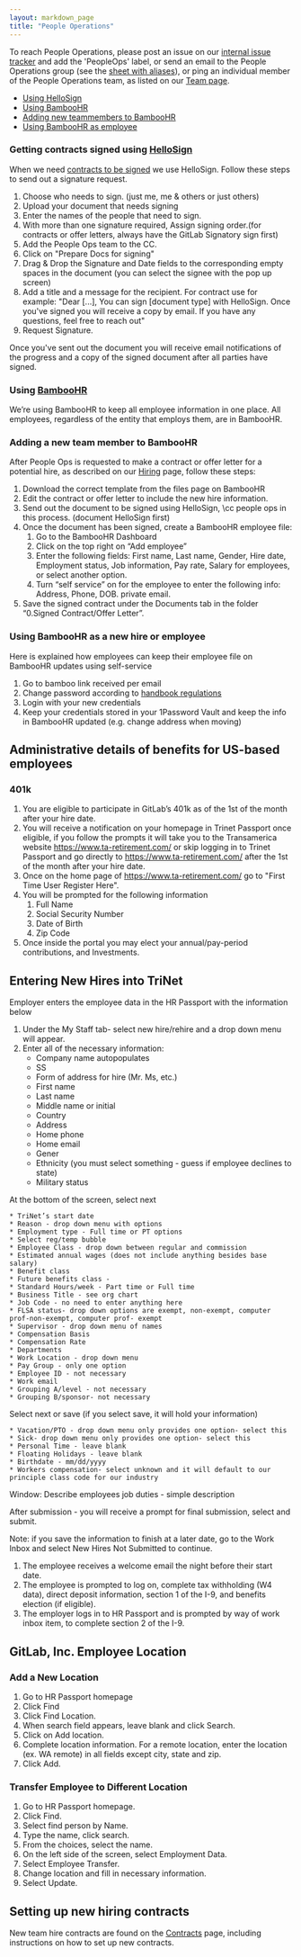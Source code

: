 ```yaml
---
layout: markdown_page
title: "People Operations"
---
```


To reach People Operations, please post an issue on our [internal issue tracker](https://dev.gitlab.org/gitlab/organization/issues/)
and add the 'PeopleOps' label, or send an email to the People Operations group (see the [sheet with aliases](https://docs.google.com/document/d/1rrVgD2QVixuAf07roYws7Z8rUF2gJKrrmTE4Z3vtENo/edit#)), or ping an individual
member of the People Operations team, as listed on our [Team page](https://about.gitlab.com/team/).

* [Using HelloSign](#hellosign)
* [Using BambooHR](bamboohr)
* [Adding new teammembers to BambooHR ](admin-bamboo)
* [Using BambooHR as employee](new-employee-bamboo)


### Getting contracts signed using [HelloSign](hellosign.com) <a name="hellosign"></a>

When we need [contracts to be signed](https://about.gitlab.com/handbook/#signing-legal-documents) we use HelloSign.
Follow these steps to send out a signature request.

1. Choose who needs to sign. (just me, me & others or just others)
1. Upload your document that needs signing
1. Enter the names of the people that need to sign.
1. With more than one signature required, Assign signing order.(for contracts or offer letters, always have the GitLab Signatory sign first)
1. Add the People Ops team to the CC.
1. Click on "Prepare Docs for signing"
1. Drag & Drop the Signature and Date fields to the corresponding empty spaces in the document (you can select the signee with the pop up screen)
1. Add a title and a message for the recipient. For contract use for example: "Dear [...], You can sign [document type] with HelloSign. Once you've signed you will receive a copy by email. If you have any questions, feel free to reach out"
1. Request Signature.

Once you've sent out the document you will receive email notifications of the progress and a copy of the signed document after all parties have signed.

### Using [BambooHR](https://gitlab.bamboohr.com) <a name="bamboohr"></a>

We’re using BambooHR to keep all employee information in one place. All employees,
regardless of the entity that employs them, are in BambooHR.

### Adding a new team member to BambooHR <a name="admin-bamboo"></a>

After People Ops is requested to make a contract or offer letter for a potential hire,
as described on our [Hiring](/handbook/hiring/) page, follow these steps:

1. Download the correct template from the files page on BambooHR
1. Edit the contract or offer letter to include the new hire information.
1. Send out the document to be signed using HelloSign, \cc people ops in this process. (document HelloSign first)
1. Once the document has been signed, create a BambooHR employee file:
   1. Go to the BambooHR Dashboard
   1. Click on the top right on “Add employee”
   1. Enter the following fields: First name, Last name, Gender, Hire date, Employment status, Job information, Pay rate, Salary for employees, or select another option.
   1. Turn “self service” on for the employee to enter the following info: Address, Phone, DOB. private email.
1. Save the signed contract under the Documents tab in the folder “0.Signed Contract/Offer Letter”.

### Using BambooHR as a new hire or employee <a name="new-employee-bamboo"></a>
Here is explained how employees can keep their employee file on BambooHR updates using self-service

1. Go to bamboo link received per email
1. Change password according to [handbook regulations](https://about.gitlab.com/handbook/security/)
1. Login with your new credentials
1. Keep your credentials stored in your 1Password Vault and keep the info in BambooHR updated (e.g. change address when moving)



## Administrative details of benefits for US-based employees

### 401k

1. You are eligible to participate in GitLab’s 401k as of the 1st of the month after your hire date.  
1. You will receive a notification on your homepage in Trinet Passport once eligible,
if you follow the prompts it will take you to the Transamerica website https://www.ta-retirement.com/
or skip logging in to Trinet Passport and go directly to https://www.ta-retirement.com/
after the 1st of the month after your hire date.
1. Once on the home page of https://www.ta-retirement.com/ go to "First Time User Register Here".  
1. You will be prompted for the following information
   1. Full Name
   1. Social Security Number
   1. Date of Birth
   1. Zip Code  
1. Once inside the portal you may elect your annual/pay-period contributions, and Investments.



## Entering New Hires into TriNet<a name="trinet-process"></a>

Employer enters the employee data in the HR Passport with the information below

1. Under the My Staff tab- select new hire/rehire and a drop down menu will appear.
1. Enter all of the necessary information:
    * Company name autopopulates
    * SS
    * Form of address for hire (Mr. Ms, etc.)
    * First name
    * Last name
    * Middle name or initial
    * Country
    * Address
    * Home phone
    * Home email
    * Gener
    * Ethnicity (you must select something - guess if employee declines to state)
    * Military status

At the bottom of the screen, select next

    * TriNet’s start date
    * Reason - drop down menu with options
    * Employment type - Full time or PT options
    * Select reg/temp bubble
    * Employee Class - drop down between regular and commission
    * Estimated annual wages (does not include anything besides base salary)
    * Benefit class
    * Future benefits class -
    * Standard Hours/week - Part time or Full time
    * Business Title - see org chart
    * Job Code - no need to enter anything here
    * FLSA status- drop down options are exempt, non-exempt, computer prof-non-exempt, computer prof- exempt
    * Supervisor - drop down menu of names
    * Compensation Basis
    * Compensation Rate
    * Departments
    * Work Location - drop down menu
    * Pay Group - only one option
    * Employee ID - not necessary
    * Work email
    * Grouping A/level - not necessary
    * Grouping B/sponsor- not necessary

Select next or save (if you select save, it will hold your information)

    * Vacation/PTO - drop down menu only provides one option- select this
    * Sick- drop down menu only provides one option- select this
    * Personal Time - leave blank
    * Floating Holidays - leave blank
    * Birthdate - mm/dd/yyyy
    * Workers compensation- select unknown and it will default to our principle class code for our industry
Window: Describe employees job duties - simple description

After submission -  you will receive a prompt for final submission, select and submit.

Note: if you save the information to finish at a later date, go to the Work Inbox and select New Hires Not Submitted to continue.

1. The employee receives a welcome email the night before their start date.
1. The employee is prompted to log on, complete tax withholding (W4 data), direct deposit information, section 1 of the I-9, and benefits election (if eligible).
1. The employer logs in to HR Passport and is prompted by way of work inbox item, to complete section 2 of the I-9.

## GitLab, Inc. Employee Location

### Add a New Location
1. Go to HR Passport homepage
1. Click Find
1. Click Find Location.
1. When search field appears, leave blank and click Search.
1. Click on Add location.
1. Complete location information. For a remote location, enter the location (ex. WA remote) in all fields except city, state and zip.
1. Click Add.

### Transfer Employee to Different Location
1. Go to HR Passport homepage.
1. Click Find.
1. Select find person by Name.
1. Type the name, click search.
1. From the choices, select the name.
1. On the left side of the screen, select Employment Data.
1. Select Employee Transfer.
1. Change location and fill in necessary information.
1. Select Update.

## Setting up new hiring contracts
New team hire contracts are found on the [Contracts](https://about.gitlab.com/handbook/contracts/) page, including instructions on how to set up new contracts.
